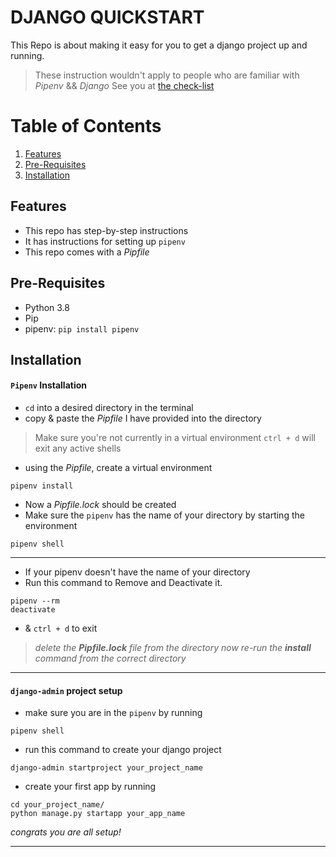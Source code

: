 # DJANGO QUICKSTART
This Repo is about making it easy for you to get a django project up and running.
>These instruction wouldn't apply to people who are familiar with *Pipenv* && *Django*
>See you at [the check-list](https://rp-bot.github.io/django_checklist/)

# Table of Contents

1. [Features](#Features)
2. [Pre-Requisites](#Pre-Requisites)
3. [Installation](#Installation)


## Features
- This repo has step-by-step instructions
- It has instructions for setting up `pipenv`
- This repo comes with a *Pipfile*

## Pre-Requisites

- Python 3.8 
- Pip
- pipenv: ```pip install pipenv```

## Installation

#### `Pipenv` Installation
- `cd` into a desired directory in the terminal
- copy & paste the *Pipfile* I have provided into the directory
>Make sure you're not currently in a virtual environment
`ctrl + d` will exit any active shells
- using the *Pipfile*, create a virtual environment
```shell
pipenv install
```
- Now a *Pipfile.lock* should be created
- Make sure the `pipenv` has the name of your directory by starting the environment

```shell
pipenv shell
```

---

- If your pipenv doesn't have the name of your directory
- Run this command to Remove and Deactivate it.

```shell
pipenv --rm
deactivate
```
- & `ctrl + d` to exit


><i>delete the **Pipfile.lock** file from the directory
>now re-run the **install** command from the correct directory</i>
---

#### `django-admin` project setup
- make sure you are in the `pipenv` by running
```shell
pipenv shell
```
- run this command to create your django project
```shell
django-admin startproject your_project_name
```
- create your first app by running
```shell
cd your_project_name/
python manage.py startapp your_app_name
```

*congrats you are all setup!*

---
